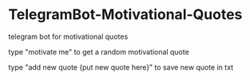 # TelegramBot-Motivational-Quotes
telegram bot for motivational quotes

type "motivate me" to get a random motivational quote

type "add new quote {put new quote here}" to save new quote in txt

